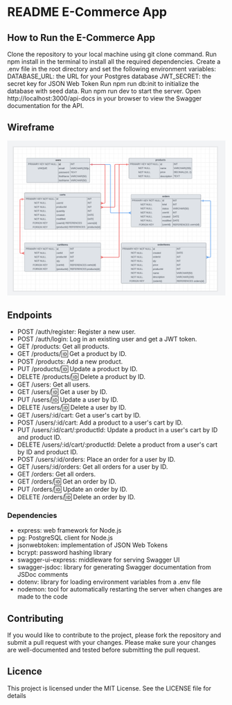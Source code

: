 # README E-Commerce App

## How to Run the E-Commerce App

Clone the repository to your local machine using git clone command.
Run npm install in the terminal to install all the required dependencies.
Create a .env file in the root directory and set the following environment variables:
DATABASE_URL: the URL for your Postgres database
JWT_SECRET: the secret key for JSON Web Token
Run npm run db:init to initialize the database with seed data.
Run npm run dev to start the server.
Open http://localhost:3000/api-docs in your browser to view the Swagger documentation for the API.

## Wireframe

 ![ERD Wireframe](./resources/ERD.png "ERD Wireframe")

## Endpoints

- POST /auth/register: Register a new user.
- POST /auth/login: Log in an existing user and get a JWT token.
- GET /products: Get all products.
- GET /products/:id: Get a product by ID.
- POST /products: Add a new product.
- PUT /products/:id: Update a product by ID.
- DELETE /products/:id: Delete a product by ID.
- GET /users: Get all users.
- GET /users/:id: Get a user by ID.
- PUT /users/:id: Update a user by ID.
- DELETE /users/:id: Delete a user by ID.
- GET /users/:id/cart: Get a user's cart by ID.
- POST /users/:id/cart: Add a product to a user's cart by ID.
- PUT /users/:id/cart/:productId: Update a product in a user's cart by ID and product ID.
- DELETE /users/:id/cart/:productId: Delete a product from a user's cart by ID and product ID.
- POST /users/:id/orders: Place an order for a user by ID.
- GET /users/:id/orders: Get all orders for a user by ID.
- GET /orders: Get all orders.
- GET /orders/:id: Get an order by ID.
- PUT /orders/:id: Update an order by ID.
- DELETE /orders/:id: Delete an order by ID.

### Dependencies

- express: web framework for Node.js
- pg: PostgreSQL client for Node.js
- jsonwebtoken: implementation of JSON Web Tokens
- bcrypt: password hashing library
- swagger-ui-express: middleware for serving Swagger UI
- swagger-jsdoc: library for generating Swagger documentation from JSDoc comments
- dotenv: library for loading environment variables from a .env file
- nodemon: tool for automatically restarting the server when changes are made to the code

## Contributing

If you would like to contribute to the project, please fork the repository and submit a pull request with your changes. Please make sure your changes are well-documented and tested before submitting the pull request.

## Licence

This project is licensed under the MIT License. See the LICENSE file for details

